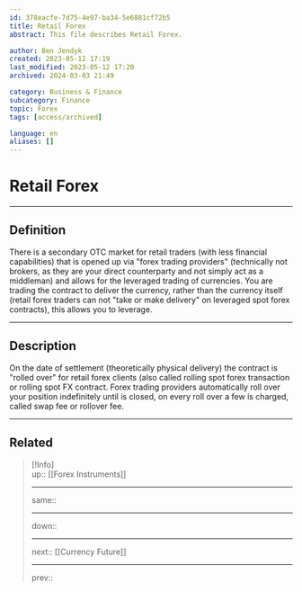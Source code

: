 ```yaml
---
id: 378eacfe-7d75-4e97-ba34-5e6881cf72b5 
title: Retail Forex
abstract: This file describes Retail Forex.

author: Ben Jendyk
created: 2023-05-12 17:19  
last_modified: 2023-05-12 17:20
archived: 2024-03-03 21:49

category: Business & Finance  
subcategory: Finance  
topic: Forex 
tags: [access/archived]

language: en
aliases: []
---
```


# Retail Forex

---

## Definition

There is a secondary OTC market for retail traders (with less financial capabilities) that is opened up via "forex trading providers" (technically not brokers, as they are your direct counterparty and not simply act as a middleman) and allows for the leveraged trading of currencies. You are trading the contract to deliver the currency, rather than the currency itself (retail forex traders can not "take or make delivery" on leveraged spot forex contracts), this allows you to leverage.

---

## Description

On the date of settlement (theoretically physical delivery) the contract is "rolled over" for retail forex clients (also called rolling spot forex transaction or rolling spot FX contract. Forex trading providers automatically roll over your position indefinitely until is closed, on every roll over a few is charged, called swap fee or rollover fee.

---

## Related

> [!Info]  
> up:: [[Forex Instruments]]
> - ---
> same::
> - ---
> down::
> - ---
> next:: [[Currency Future]]
> - ---
> prev::
